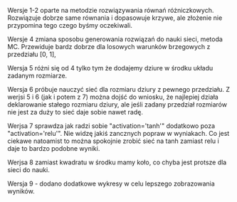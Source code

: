 Wersje 1-2 oparte na metodzie rozwiązywania równań różniczkowych. Rozwiązuje dobrze same równania i dopasowuje krzywe, ale złożenie nie przypomina tego czego byśmy oczekiwali.

Wersje 4 zmiana sposobu generowania rozwiązań do nauki sieci, metoda MC. Przewiduje bardz dobrze dla losowych warunków brzegowych z przedziału [0, 1],

Wersja 5 różni się od 4 tylko tym że dodajemy dziure w środku układu zadanym rozmiarze. 

Wersja 6 próbuje nauczyć sieć dla rozmiaru dziury z pewnego przedziału. Z werjsi 5 i 6 (jak i potem z 7) można dojść do wniosku, że najlepiej działa deklarowanie stałego rozmiaru dziury, 
ale jeśli zadany przedział rozmiarów nie jest za duży to sieć daje sobie nawet radę.

Werjsa 7 sprawdza jak radzi sobie "activation='tanh'" dodatkowo poza "activation='relu'". Nie widzę jakiś zancznych popraw w wyniakach. Co jest ciekawe natoamist to można spokojnie zrobić sieć na tanh zamiast relu i daje to bardzo podobne wyniki.

Werjsa 8 zamiast kwadratu w środku mamy koło, co chyba jest protsze dla sieci do nauki.

Wersja 9 - dodano dodatkowe wykresy w celu lepszego zobrazowania wyników.
